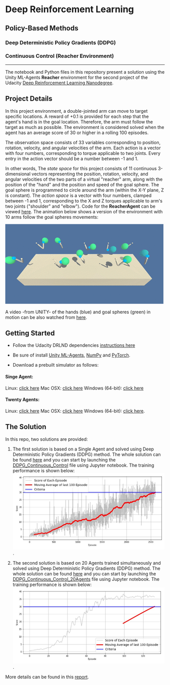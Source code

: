 # Deep Reinforcement Learning
## Policy-Based Methods
### Deep Deterministic Policy Gradients (DDPG)
### Continuous Control (Reacher Environment)

---

The notebook and Python files in this repository present a solution using the Unity ML-Agents **Reacher** environment for the second project of the Udacity [Deep Reinforcement Learning Nanodegree](https://www.udacity.com/course/deep-reinforcement-learning-nanodegree--nd893).

## Project Details

In this project environment, a double-jointed arm can move to target specific locations. A reward of +0.1 is provided for each step that the agent's hand is in the goal location. Therefore, the arm must follow the target as much as possible. The environment is considered solved when the agent has an average score of 30 or higher in a rolling 100 episodes.

The observation space consists of 33 variables corresponding to position, rotation, velocity, and angular velocities of the arm. Each action is a vector with four numbers, corresponding to torque applicable to two joints. Every entry in the action vector should be a number between -1 and 1. 

In other words, The *state space* for this project consists of 11 continuous 3-dimensional vectors representing the position, rotation, velocity, and angular velocities of the two parts of a virtual "reacher" arm, along with the position of the "hand" and the position and speed of the goal sphere. The goal sphere is programmed to circle around the arm (within the X-Y plane, Z is constant).
The *action space* is a vector with four numbers, clamped between -1 and 1, corresponding to the X and Z torques applicable to arm's two joints ("shoulder" and "elbow"). 
Code for the **ReacherAgent** can be viewed [here](https://github.com/Unity-Technologies/ml-agents/blob/master/UnitySDK/Assets/ML-Agents/Examples/Reacher/Scripts/ReacherAgent.cs).
The animation below shows a version of the environment with 10 arms follow the goal spheres movements:

![Reacher Environment](images/reacher.gif)

A video -from UNITY- of the hands (blue) and goal spheres (green) in motion can be also watched from [here](https://youtu.be/2N9EoF6pQyE).

## Getting Started
- Follow the Udacity DRLND dependencies [instructions here](https://github.com/udacity/deep-reinforcement-learning#dependencies) 

- Be sure of install [Unity ML-Agents](https://github.com/Unity-Technologies/ml-agents/blob/master/docs/Installation.md), [NumPy](http://www.numpy.org/) and [PyTorch](https://pytorch.org/).

- Download a prebuilt simulator as follows:
#### Singe Agent:
Linux: [click here](https://s3-us-west-1.amazonaws.com/udacity-drlnd/P2/Reacher/one_agent/Reacher_Linux.zip)
Mac OSX: [click here](https://s3-us-west-1.amazonaws.com/udacity-drlnd/P2/Reacher/one_agent/Reacher.app.zip)
Windows (64-bit): [click here](https://s3-us-west-1.amazonaws.com/udacity-drlnd/P2/Reacher/one_agent/Reacher_Windows_x86_64.zip)
#### Twenty Agents:
Linux: [click here](https://s3-us-west-1.amazonaws.com/udacity-drlnd/P2/Reacher/Reacher_Linux.zip)
Mac OSX: [click here](https://s3-us-west-1.amazonaws.com/udacity-drlnd/P2/Reacher/Reacher.app.zip)
Windows (64-bit): [click here](https://s3-us-west-1.amazonaws.com/udacity-drlnd/P2/Reacher/Reacher_Windows_x86_64.zip).

## The Solution

In this repo, two solutions are provided:
1. The first solution is based on a Single Agent and solved using Deep Deterministic Policy Gradients (DDPG) method. The whole solution can be found [here](/Single_Arm/) and you can start by launching the [DDPG_Continuous_Control](/Single_Arm/DDPG_Continuous_Control_v0.3.ipynb) file using Jupyter notebook. The training performance is shown below: 
![Single Agent Training](/Single_Arm/result_score.jpg).

2. The second solution is based on 20 Agents trained simultaneously and solved using Deep Deterministic Policy Gradients (DDPG) method. The whole solution can be found [here](/Multiple_Arms/) and you can start by launching the [DDPG_Continuous_Control_20Agents](/Multiple_Arms/DDPG_Continuous_Control_20Agent_v0.4) file using Jupyter notebook. The training performance is shown below: 
![Multiple Agents Training](/Multiple_Arms/result_score.jpg).

More details can be found in this [report](Report.pdf).

